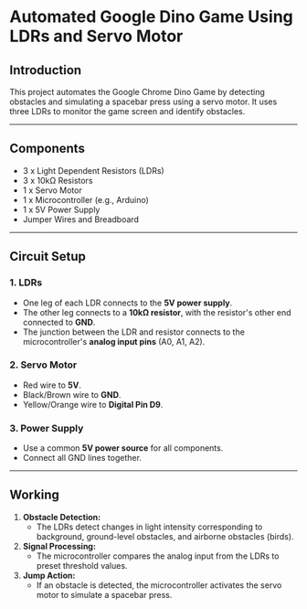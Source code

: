 # Automated Google Dino Game Using LDRs and Servo Motor

## **Introduction**
This project automates the Google Chrome Dino Game by detecting obstacles and simulating a spacebar press using a servo motor. It uses three LDRs to monitor the game screen and identify obstacles.

---

## **Components**
- 3 x Light Dependent Resistors (LDRs)
- 3 x 10kΩ Resistors
- 1 x Servo Motor
- 1 x Microcontroller (e.g., Arduino)
- 1 x 5V Power Supply
- Jumper Wires and Breadboard

---

## **Circuit Setup**

### **1. LDRs**
- One leg of each LDR connects to the **5V power supply**.
- The other leg connects to a **10kΩ resistor**, with the resistor's other end connected to **GND**.
- The junction between the LDR and resistor connects to the microcontroller's **analog input pins** (A0, A1, A2).

### **2. Servo Motor**
- Red wire to **5V**.
- Black/Brown wire to **GND**.
- Yellow/Orange wire to **Digital Pin D9**.

### **3. Power Supply**
- Use a common **5V power source** for all components.
- Connect all GND lines together.

---

## **Working**
1. **Obstacle Detection:**
   - The LDRs detect changes in light intensity corresponding to background, ground-level obstacles, and airborne obstacles (birds).
2. **Signal Processing:**
   - The microcontroller compares the analog input from the LDRs to preset threshold values.
3. **Jump Action:**
   - If an obstacle is detected, the microcontroller activates the servo motor to simulate a spacebar press.









